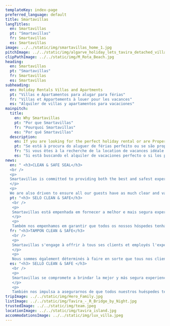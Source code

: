 ```yaml
---
templateKey: index-page
preferred_language: default
title: Smartavillas
langTitles:
  en: Smartavillas
  pt: "Smartavillas"
  fr: Smartavillas
  es: Smartavillas
image: ../../static/img/smartavillas_home_1.jpg
pitchImage: ../../static/img/algarve_holiday_lets_tavira_detached_villa_5_bedrooms_tav-83_1.jpg
clipPathImage: ../../static/img/M_Rota_Beach.jpg
heading: 
  en: Smartavillas
  pt: "Smartavillas"
  fr: Smartavillas
  es: Smartavillas
subheading: 
  en: Holiday Rentals Villas and Apartments 
  pt: "Villas e Apartamentos para alugar para férias"
  fr: "Villas et Appartements à louer pour les vacances"
  es: "Alquiler de villas y apartamentos para vacaciones"
mainpitch:
  title:
    en: Why Smartavillas
    pt: "Por que Smartavillas"
    fr: "Pourquoi Smartavillas"
    es: "Por qué Smartavillas"
  description: 
    en: If you are looking for the perfect holiday rental or are Property Owners wishing to offer your holiday home for rental, then look no further!
    pt: "Se está à procura do aluguer de férias perfeito ou se são proprietários de imóveis que desejam disponibilizar a sua casa de férias para aluguer, então não procure mais!"
    fr: "Si vous êtes à la recherche de la location de vacances idéale ou si vous êtes des propriétaires souhaitant proposer votre maison de vacances à la location, ne cherchez plus!"
    es: "Si está buscando el alquiler de vacaciones perfecto o si los propietarios desean ofrecer su casa de vacaciones en alquiler, ¡no busque más!"
news: 
  en: " <h3>CLEAN & SAFE SEAL</h3>
  <br />
  <p>
  Smartavillas is committed to providing both the best and safest experience to all our guests and employees. As such we are striving to acquire the Clean & Safe seal for all our properties guaranteeing our efforts to do so.
  </p>
  <p>
  We are also driven to ensure all our guests have as much clear and valuable information as possible which you can find in our F.A.Q.</p>"
  pt: "<h3> SELO CLEAN & SAFE</h3>
   <br />
   <p>
   Smartavillas está empenhada em fornecer a melhor e mais segura experiência para todos os nossos hóspedes e funcionários. Como tal, estamos nos esforçando para adquirir o selo Clean & Safe para todas as nossas propriedades, garantindo nossos esforços para isso.
   </p>
   <p>
   Também nos empenhamos em garantir que todos os nossos hóspedes tenham o máximo possível de informações claras e valiosas, que você pode encontrar em nosso F.A.Q. </p>"
  fr: "<h3>TAMPON CLEAN & SAFE</h3>
   <br />
   <p>
   Smartavillas s'engage à offrir à tous ses clients et employés l'expérience la meilleure et la plus sûre. En tant que tel, nous nous efforçons d'acquérir le sceau Clean & Safe pour toutes nos propriétés, garantissant nos efforts pour le faire.
   </p>
   <p>
   Nous sommes également déterminés à faire en sorte que tous nos clients disposent d'informations aussi claires et précieuses que possible, que vous pouvez trouver dans notre F.A.Q.</p>"
  es: "<h3> SELLO CLEAN & SAFE </h3>
   <br />
   <p>
   Smartavillas se compromete a brindar la mejor y más segura experiencia a todos nuestros huéspedes y empleados. Como tal, nos esforzamos por adquirir el sello Clean & Safe para todas nuestras propiedades, lo que garantiza nuestros esfuerzos para lograrlo.
   </p>
   <p>
   También nos impulsa a asegurarnos de que todos nuestros huéspedes tengan tanta información clara y valiosa como sea posible, que puede encontrar en nuestras preguntas frecuentes. </p>"
tripImage: ../../static/img/Hero_Family.jpg
listImage: ../../static/img/Tavira_-_R_Bridge_by_Night.jpg
trustedImage: ../../static/img/team.jpeg
locationImage: ../../static/img/tavira_island.jpg
accommodationsImage: ../../static/img/lux_villa.jpeg
---
```

